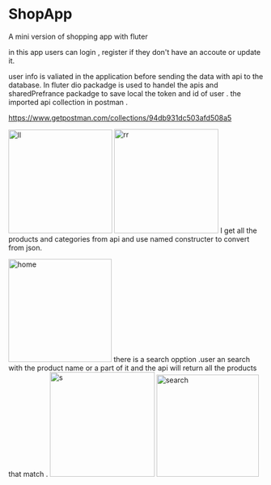 # ShopApp
A mini version of shopping app with fluter

in this app users can login , register if they don't have an accoute or update it.

user info is valiated in the application  before sending the data with api to the database. 
In fluter dio packadge is used to handel the apis and sharedPrefrance packadge to save local the token and id of user  .
the imported api collection in postman .

https://www.getpostman.com/collections/94db931dc503afd508a5

<img width="205" alt="ll" src="https://user-images.githubusercontent.com/67971889/141298656-fb7eda19-44df-432d-9c00-88dc36cad6be.PNG"> <img width="206" alt="rr" src="https://user-images.githubusercontent.com/67971889/141298726-4eba7be6-5351-414c-9eb2-57f430a91f31.PNG">
I get all the products and categories from api and use named constructer to convert from json.

<img width="204" alt="home" src="https://user-images.githubusercontent.com/67971889/141298634-97497ed0-0ce0-4242-a19a-2a9907d47b6e.PNG">
there is a search opption .user an search with the product name or a part of it and the api will return all the products that match .

<img width="207" alt="s" src="https://user-images.githubusercontent.com/67971889/141298756-aa25317e-0a53-43da-8d07-afbb04ac5eb4.PNG">
<img width="202" alt="search" src="https://user-images.githubusercontent.com/67971889/141298796-83ef37a9-6791-4324-be4d-a7f11b524f55.PNG">



